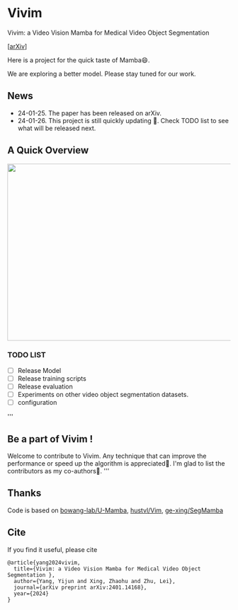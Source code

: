 # Vivim
Vivim: a Video Vision Mamba for Medical Video Object Segmentation 

[[arXiv](https://arxiv.org/abs/2401.14168)]

Here is a project for the quick taste of Mamba😄. 

We are exploring a better model. Please stay tuned for our work.

## News
- 24-01-25. The paper has been released on arXiv.
- 24-01-26. This project is still quickly updating 🌝. Check TODO list to see what will be released next.



## A Quick Overview 

<img width="600" height="400" src="https://github.com/scott-yjyang/Vivim/blob/main/assets/framework.png">



### TODO LIST

- [ ] Release Model
- [ ] Release training scripts
- [ ] Release evaluation
- [ ] Experiments on other video object segmentation datasets.
- [ ] configuration

'''
## Be a part of Vivim !

Welcome to contribute to Vivim. Any technique that can improve the performance or speed up the algorithm is appreciated🙏. I'm glad to list the contributors as my co-authors🤗.
'''

## Thanks

Code is based on [bowang-lab/U-Mamba](https://github.com/bowang-lab/U-Mamba), [hustvl/Vim](https://github.com/hustvl/Vim), [ge-xing/SegMamba](https://github.com/ge-xing/SegMamba)

## Cite
If you find it useful, please cite
~~~
@article{yang2024vivim,
  title={Vivim: a Video Vision Mamba for Medical Video Object Segmentation },
  author={Yang, Yijun and Xing, Zhaohu and Zhu, Lei},
  journal={arXiv preprint arXiv:2401.14168},
  year={2024}
}
~~~
